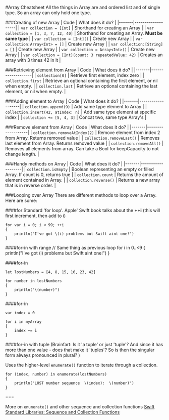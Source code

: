 #Array Cheatsheet
All the things in Array are and ordered list and of single type. So an array can only hold one type.

###Creating of new Array
| Code  | What does it do?  |
|-------|-------------------|
| `var collection = [Int]` | Shorthand for creating an Array  |
| `var collection = [1, 3, 7, 12, 40]`  | Shorthand for creating an Array. **Must be same type**  |
| `var collection = [Int]()`  | Create new Array  |
| `var collection:Array<Int> = []`  | Create new Array  |
| `var collection:[String] = []`  | Create new Array  |
| `var collection = Array<Int>()`  | Create new Array   |
| `var collection = [Int](count: 3 repeatedValue: 42)`  | Creates an array with 3 times 42 in it  |

###Retrieving element from Array
| Code  | What does it do?  |
|-------|-------------------|
| `collection[0]`  | Retrieve first element, index zero  |
| `collection.first`  | Retrieve an optional containing the first element, or nil when empty. |
| `collection.last`  | Retrieve an optional containing the last element, or nil when empty. |

###Adding element to Array
| Code  | What does it do?  |
|-------|-------------------|
| `collection.append(9)`  | Add same type element to Array |
| `collection.insert(42, atIndex: n)`  | Add same type element at specific index |
| `collection += [5, 4, 3]`  | Concat two, same type Array's |

###Remove element from Array
| Code  | What does it do?  |
|-------|-------------------|
| `collection.removeAtIndex(2)`  | Remove element from index 2 from Array. Returns removed value |
| `collection.removeLast()`  | Removes last element from Array. Returns removed value |
| `collection.removeAll()`  | Removes all elements from array.  Can take a Bool for keepCapacity to not change length. |

###Handy methods on Array
| Code  | What does it do?  |
|-------|-------------------|
| `collection.isEmpty`  | Boolean representing an empty or filled Array. If count is 0, returns true  |
| `collection.count`  | Returns the amount of element contained in Array. |
| `collection.reverse()`  | Returns a new array that is in reverse order. |

###Looping over Array
There are different methods to loop over a Array. Here are some:

####for 
Standard 'for loop'. Apple' Swift book talks about the **++i** (this will first increment, then add to i)

	for var i = 0; i < 99; ++i
	{
	    println("I've got \(i) problems but Swift aint one!")
	}

####for-in with range
	// Same thing as previous loop
	for i in 0..<9
	{
	    println("I've got \(i) problems but Swift aint one!")
	}
	
####for-in
		
	let lostNumbers = [4, 8, 15, 16, 23, 42]
 
	for number in lostNumbers
	{
	    println("\(number)")
	}



####for-in

	var index = 0
	 
	for i in myArray
	{
	    index += i
	}
	

####for-in with tuple
(Brainfart: Is it 'a tuple' or just 'tuple'? And since it has more than one value - does that make it 'tuples'? So is then the singular form always pronounced in plural? )

Uses the higher-level `enumerate()` function to iterate through a collection. 
		
	for (index, number) in enumerate(lostNumbers)
	{
	    println("LOST number sequence  \(index):  \(number)")
	}

===

More on `enumerate()` and other sequence and collection functions [Swift Standard Libraries: Sequence and Collection Functions](http://iosdeveloperzone.com/2014/10/15/swift-standard-libraries-sequence-and-collection-functions/)


